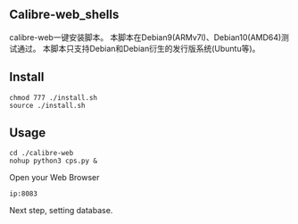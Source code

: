 ## Calibre-web_shells

calibre-web一键安装脚本。
本脚本在Debian9(ARMv7l)、Debian10(AMD64)测试通过。
本脚本只支持Debian和Debian衍生的发行版系统(Ubuntu等)。

## Install

```
chmod 777 ./install.sh
source ./install.sh
```

## Usage
```
cd ./calibre-web
nohup python3 cps.py &
```                
    
Open your Web Browser
 ```
 ip:8083
 ```
 Next step, setting database.

